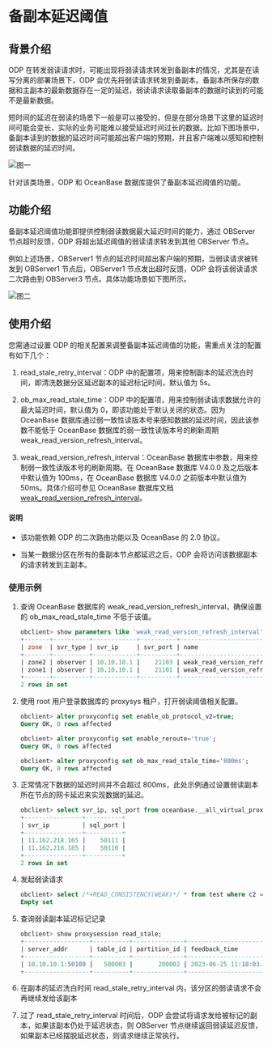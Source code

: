 # 备副本延迟阈值

## 背景介绍

ODP 在转发弱读请求时，可能出现将弱读请求转发到备副本的情况，尤其是在读写分离的部署场景下，ODP 会优先将弱读请求转发到备副本。备副本所保存的数据和主副本的最新数据存在一定的延迟，弱读请求读取备副本的数据时读到的可能不是最新数据。

短时间的延迟在弱读的场景下一般是可以接受的，但是在部分场景下这里的延迟时间可能会变长，实际的业务可能难以接受延迟时间过长的数据。比如下图场景中，备副本读到的数据的延迟时间可能超出客户端的预期，并且客户端难以感知和控制弱读数据的延迟时间。

![图一](https://obbusiness-private.oss-cn-shanghai.aliyuncs.com/doc/img/odp/V4.2.0/zh-CN/600.data-routing/600.follower-latency-threshold-01.png)

针对该类场景，ODP 和 OceanBase 数据库提供了备副本延迟阈值的功能。

## 功能介绍

备副本延迟阈值功能即提供控制弱读数据最大延迟时间的能力，通过 OBServer 节点超时反馈，ODP 将超出延迟阈值的弱读请求转发到其他 OBServer 节点。

例如上述场景，OBServer1 节点的延迟时间超出客户端的预期，当弱读请求被转发到 OBServer1 节点后，OBServer1 节点发出超时反馈，ODP 会将该弱读请求二次路由到 OBServer3 节点。具体功能场景如下图所示。

![图二](https://obbusiness-private.oss-cn-shanghai.aliyuncs.com/doc/img/odp/V4.2.0/zh-CN/600.data-routing/600.follower-latency-threshold-02.png)

## 使用介绍

您需通过设置 ODP 的相关配置来调整备副本延迟阈值的功能，需重点关注的配置有如下几个：

1. read_stale_retry_interval：ODP 中的配置项，用来控制副本的延迟洗白时间，即清洗数据分区延迟副本的延迟标记时间，默认值为 5s。

2. ob_max_read_stale_time：ODP 中的配置项，用来控制弱读请求数据允许的最大延迟时间，默认值为 0，即该功能处于默认关闭的状态。因为 OceanBase 数据库通过弱一致性读版本号来感知数据的延迟时间，因此该参数不能低于 OceanBase 数据库的弱一致性读版本号的刷新周期 weak_read_version_refresh_interval。

3. weak_read_version_refresh_interval：OceanBase 数据库中参数，用来控制弱一致性读版本号的刷新周期。在 OceanBase 数据库 V4.0.0  及之后版本中默认值为 100ms，在 OceanBase 数据库 V4.0.0 之前版本中默认值为 50ms。具体介绍可参见 OceanBase 数据库文档 [weak_read_version_refresh_interval](https://www.oceanbase.com/docs/enterprise-oceanbase-database-cn-10000000001702121)。

<main id="notice" type='explain'>
   <h4>说明</h4>
   <ul>
   <li>
   <p>该功能依赖 ODP 的二次路由功能以及 OceanBase 的 2.0 协议。</p>
   </li>
   <li>
   <p>当某一数据分区在所有的备副本节点都延迟之后，ODP 会将访问该数据副本的请求转发到主副本。</p>
   </li>
   </ul>
</main>

### 使用示例

1. 查询 OceanBase 数据库的 weak_read_version_refresh_interval，确保设置的 ob_max_read_stale_time 不低于该值。

   ```sql
   obclient> show parameters like 'weak_read_version_refresh_interval';
   +-------+----------+------------+----------+------------------------------------+-----------+-------+----------------------------------------------------------------------------+----------+---------+---------+-------------------+
   | zone  | svr_type | svr_ip     | svr_port | name                               | data_type | value | info                                                                       | section  | scope   | source  | edit_level        |
   +-------+----------+------------+----------+------------------------------------+-----------+-------+----------------------------------------------------------------------------+----------+---------+---------+-------------------+
   | zone2 | observer | 10.10.10.1 |    21103 | weak_read_version_refresh_interval | NULL      | 100ms | the time interval to refresh cluster weak read version Range: [50ms, +∞)   | OBSERVER | CLUSTER | DEFAULT | DYNAMIC_EFFECTIVE |
   | zone1 | observer | 10.10.10.1 |    21101 | weak_read_version_refresh_interval | NULL      | 100ms | the time interval to refresh cluster weak read version Range: [50ms, +∞)   | OBSERVER | CLUSTER | DEFAULT | DYNAMIC_EFFECTIVE |
   +-------+----------+------------+----------+------------------------------------+-----------+-------+----------------------------------------------------------------------------+----------+---------+---------+-------------------+
   2 rows in set
   ```

2. 使用 root 用户登录数据库的 proxysys 租户，打开弱读阈值相关配置。

   ```sql
   obclient> alter proxyconfig set enable_ob_protocol_v2=true;
   Query OK, 0 rows affected

   obclient> alter proxyconfig set enable_reroute='true';
   Query OK, 0 rows affected

   obclient> alter proxyconfig set ob_max_read_stale_time='800ms';
   Query OK, 0 rows affected
   ```

3. 正常情况下数据的延迟时间并不会超过 800ms，此处示例通过设置弱读副本所在节点的网卡延迟来实现数据的延迟。

   ```sql
   obclient> select svr_ip, sql_port from oceanbase.__all_virtual_proxy_schema where tenant_name = 'mysql' and database_name = 'test' and table_name = 'test' and sql_port > 0 AND role = 2;
   +----------------+----------+
   | svr_ip         | sql_port |
   +----------------+----------+
   | 11.162.218.165 |    50111 |
   | 11.162.218.185 |    50110 |
   +----------------+----------+
   2 rows in set
   ```

4. 发起弱读请求

   ```sql
   obclient> select /*+READ_CONSISTENCY(WEAK)*/ * from test where c2 = 10;
   Empty set
   ```

5. 查询弱读副本延迟标记记录

   ```sql
   obclient> show proxysession read_stale;
   +------------------+----------+--------------+----------------------------+
   | server_addr      | table_id | partition_id | feedback_time              |
   +------------------+----------+--------------+----------------------------+
   | 10.10.10.1:50109 |   500003 |       200002 | 2023-06-25 11:18:03.129081 |
   +------------------+----------+--------------+----------------------------+
   ```

6. 在副本的延迟洗白时间 read_stale_retry_interval 内，该分区的弱读请求不会再继续发给该副本

7. 过了 read_stale_retry_interval 时间后，ODP 会尝试将请求发给被标记的副本，如果该副本仍处于延迟状态，则 OBServer 节点继续返回弱读延迟反馈，如果副本已经摆脱延迟状态，则请求继续正常执行。

